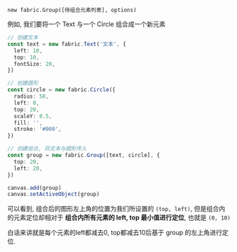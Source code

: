 `new fabric.Group([待组合元素列表], options)`

例如, 我们要将一个 Text 与一个 Circle 组合成一个新元素

<Runnable type="view">

```ts
// 创建文本
const text = new fabric.Text('文本', {
  left: 10,
  top: 10,
  fontSize: 20,
})

// 创建圆形
const circle = new fabric.Circle({
  radius: 50,
  left: 0,
  top: 20,
  scaleY: 0.5,
  fill: '',
  stroke: '#000',
})

// 创建组合, 将文本与圆形传入
const group = new fabric.Group([text, circle], {
  top: 20,
  left: 20,
})

canvas.add(group)
canvas.setActiveObject(group)
```

</Runnable>

可以看到, 组合后的图形左上角的位置为我们所设置的 `(top, left)`, 但是组合内的元素定位却相对于
**组合内所有元素的 left, top 最小值进行定位**, 也就是 `(0, 10)`

白话来讲就是每个元素的left都减去0, top都减去10后基于 group 的左上角进行定位.
